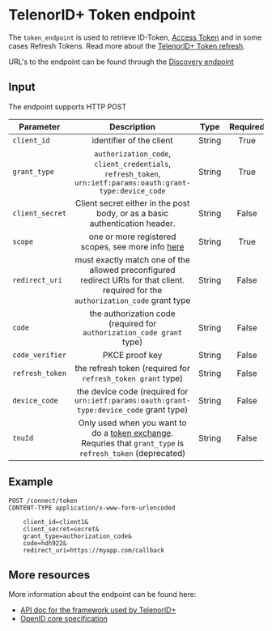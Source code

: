 # TelenorID\+ Token endpoint

The ```token_endpoint``` is used to retrieve ID-Token, [Access Token](TelenorID_Plus_-_accesstokens.md) and in some cases Refresh Tokens. Read more about the [TelenorID\+ Token refresh](TelenorID_Plus_-_token_refresh.md).

URL's to the endpoint can be found through the [Discovery endpoint](TelenorID_Plus_-_discovery.md)

## Input

The endpoint supports HTTP POST

| Parameter | Description | Type | Required |
| ------------- |:-------------:|:-------------:|:-------------:|
| ```client_id``` | identifier of the client | String | True |
| ```grant_type``` | ```authorization_code```, ```client_credentials```,  ```refresh_token```, ```urn:ietf:params:oauth:grant-type:device_code``` | String | True |
| ```client_secret``` | Client secret either in the post body, or as a basic authentication header.  | String | False |
| ```scope```	| one or more registered scopes, see more info [here](TelenorID_Plus_-_scopes.md) | String | True |
| ```redirect_uri``` | must exactly match one of the allowed preconfigured redirect URIs for that client. required for the ```authorization_code``` grant type | String | False |
| ```code``` | the authorization code (required for ```authorization_code grant``` type) | String | False |
| ```code_verifier``` | PKCE proof key | String | False |
| ```refresh_token``` | the refresh token (required for ```refresh_token grant``` type) | String | False |
| ```device_code``` | the device code (required for ```urn:ietf:params:oauth:grant-type:device_code``` grant type) | String | False |
| ```tnuId``` | Only used when you want to do a [token exchange](TelenorID_Plus_-_token_refresh.md). Requries that ```grant_type``` is ```refresh_token``` (deprecated) | String | False |

## Example

```
POST /connect/token
CONTENT-TYPE application/x-www-form-urlencoded

    client_id=client1&
    client_secret=secret&
    grant_type=authorization_code&
    code=hdh922&
    redirect_uri=https://myapp.com/callback
```

## More resources

More information about the endpoint can be found here:
 - [API doc for the framework used by TelenorID\+](https://identityserver4.readthedocs.io/en/latest/endpoints/token.html)
 - [OpenID core specification](https://openid.net/specs/openid-connect-core-1_0.html#TokenRequest)